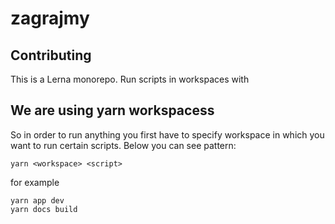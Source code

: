 # zagrajmy

## Contributing

This is a Lerna monorepo. Run scripts in workspaces with

## We are using yarn workspacess

So in order to run anything you first have to specify workspace in which you
want to run certain scripts. Below you can see pattern:

```
yarn <workspace> <script>
```

for example

```
yarn app dev
yarn docs build
```
